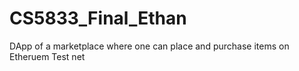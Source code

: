 # CS5833_Final_Ethan
DApp of a marketplace where one can place and purchase items on Etheruem Test net
